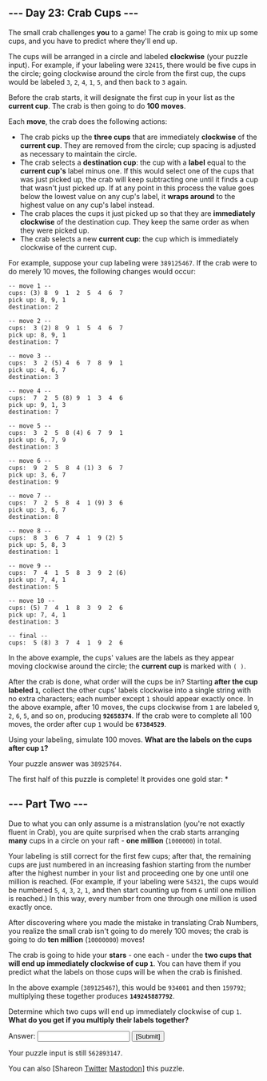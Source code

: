 
## --- Day 23: Crab Cups ---

The small crab challenges **you** to a game! The crab is going to mix up some cups, and you have to predict where they'll end up.

The cups will be arranged in a circle and labeled **clockwise** (your puzzle input). For example, if your labeling were `32415`, there would be five cups in the circle; going clockwise around the circle from the first cup, the cups would be labeled `3`, `2`, `4`, `1`, `5`, and then back to `3` again.

Before the crab starts, it will designate the first cup in your list as the **current cup**. The crab is then going to do **100 moves**.

Each **move**, the crab does the following actions:

- The crab picks up the **three cups** that are immediately **clockwise** of the **current cup**. They are removed from the circle; cup spacing is adjusted as necessary to maintain the circle.
- The crab selects a **destination cup**: the cup with a **label** equal to the **current cup's** label minus one. If this would select one of the cups that was just picked up, the crab will keep subtracting one until it finds a cup that wasn't just picked up. If at any point in this process the value goes below the lowest value on any cup's label, it **wraps around** to the highest value on any cup's label instead.
- The crab places the cups it just picked up so that they are **immediately clockwise** of the destination cup. They keep the same order as when they were picked up.
- The crab selects a new **current cup**: the cup which is immediately clockwise of the current cup.

For example, suppose your cup labeling were `389125467`. If the crab were to do merely 10 moves, the following changes would occur:

```
-- move 1 --
cups: (3) 8  9  1  2  5  4  6  7 
pick up: 8, 9, 1
destination: 2

-- move 2 --
cups:  3 (2) 8  9  1  5  4  6  7 
pick up: 8, 9, 1
destination: 7

-- move 3 --
cups:  3  2 (5) 4  6  7  8  9  1 
pick up: 4, 6, 7
destination: 3

-- move 4 --
cups:  7  2  5 (8) 9  1  3  4  6 
pick up: 9, 1, 3
destination: 7

-- move 5 --
cups:  3  2  5  8 (4) 6  7  9  1 
pick up: 6, 7, 9
destination: 3

-- move 6 --
cups:  9  2  5  8  4 (1) 3  6  7 
pick up: 3, 6, 7
destination: 9

-- move 7 --
cups:  7  2  5  8  4  1 (9) 3  6 
pick up: 3, 6, 7
destination: 8

-- move 8 --
cups:  8  3  6  7  4  1  9 (2) 5 
pick up: 5, 8, 3
destination: 1

-- move 9 --
cups:  7  4  1  5  8  3  9  2 (6)
pick up: 7, 4, 1
destination: 5

-- move 10 --
cups: (5) 7  4  1  8  3  9  2  6 
pick up: 7, 4, 1
destination: 3

-- final --
cups:  5 (8) 3  7  4  1  9  2  6 

```

In the above example, the cups' values are the labels as they appear moving clockwise around the circle; the **current cup** is marked with `( )`.

After the crab is done, what order will the cups be in? Starting **after the cup labeled `1`**, collect the other cups' labels clockwise into a single string with no extra characters; each number except `1` should appear exactly once. In the above example, after 10 moves, the cups clockwise from `1` are labeled `9`, `2`, `6`, `5`, and so on, producing **`92658374`**. If the crab were to complete all 100 moves, the order after cup `1` would be **`67384529`**.

Using your labeling, simulate 100 moves. **What are the labels on the cups after cup `1`?**

Your puzzle answer was `38925764`.

The first half of this puzzle is complete! It provides one gold star: *

## --- Part Two ---

Due to what you can only assume is a mistranslation (you're not exactly fluent in Crab), you are quite surprised when the crab starts arranging **many** cups in a circle on your raft - **one million** (`1000000`) in total.

Your labeling is still correct for the first few cups; after that, the remaining cups are just numbered in an increasing fashion starting from the number after the highest number in your list and proceeding one by one until one million is reached. (For example, if your labeling were `54321`, the cups would be numbered `5`, `4`, `3`, `2`, `1`, and then start counting up from `6` until one million is reached.) In this way, every number from one through one million is used exactly once.

After discovering where you made the mistake in translating Crab Numbers, you realize the small crab isn't going to do merely 100 moves; the crab is going to do **ten million** (`10000000`) moves!

The crab is going to hide your **stars** - one each - under the **two cups that will end up immediately clockwise of cup `1`**. You can have them if you predict what the labels on those cups will be when the crab is finished.

In the above example (`389125467`), this would be `934001` and then `159792`; multiplying these together produces **`149245887792`**.

Determine which two cups will end up immediately clockwise of cup `1`. **What do you get if you multiply their labels together?**

Answer: <input autocomplete="off" name="answer" type="text"/> <input type="submit" value="[Submit]"/>

Your puzzle input is still `562893147`.

You can also [Shareon
  [Twitter](https://twitter.com/intent/tweet?text=I%27ve+completed+Part+One+of+%22Crab+Cups%22+%2D+Day+23+%2D+Advent+of+Code+2020&amp;url=https%3A%2F%2Fadventofcode%2Ecom%2F2020%2Fday%2F23&amp;related=ericwastl&amp;hashtags=AdventOfCode)
[Mastodon](javascript:void(0);)] this puzzle.
